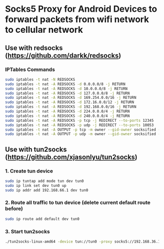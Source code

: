 # Socks5 Proxy for Android Devices to forward packets from wifi network to cellular network

## Use with redsocks (https://github.com/darkk/redsocks)

### IPTables Commands
```bash
sudo iptables -t nat -N REDSOCKS
sudo iptables -t nat -A REDSOCKS -d 0.0.0.0/8 -j RETURN
sudo iptables -t nat -A REDSOCKS -d 10.0.0.0/8 -j RETURN
sudo iptables -t nat -A REDSOCKS -d 127.0.0.0/8 -j RETURN
sudo iptables -t nat -A REDSOCKS -d 169.254.0.0/16 -j RETURN
sudo iptables -t nat -A REDSOCKS -d 172.16.0.0/12 -j RETURN
sudo iptables -t nat -A REDSOCKS -d 192.168.0.0/16 -j RETURN
sudo iptables -t nat -A REDSOCKS -d 224.0.0.0/4 -j RETURN
sudo iptables -t nat -A REDSOCKS -d 240.0.0.0/4 -j RETURN
sudo iptables -t nat -A REDSOCKS -p tcp -j REDIRECT --to-ports 12345
sudo iptables -t nat -A REDSOCKS -p udp -j REDIRECT --to-ports 10053
sudo iptables -t nat -A OUTPUT -p tcp -m owner --gid-owner socksified -j REDSOCKS
sudo iptables -t nat -A OUTPUT -p udp -m owner --gid-owner socksified -j REDSOCKS
```

## Use with tun2socks (https://github.com/xjasonlyu/tun2socks)

### 1. Create tun device
```bash
sudo ip tuntap add mode tun dev tun0
sudo ip link set dev tun0 up
sudo ip addr add 192.168.66.1 dev tun0
```
### 2. Route all traffic to tun device (delete current default route before)
```bash
sudo ip route add default dev tun0
```
### 3. Start tun2socks
```bash
./tun2socks-linux-amd64 -device tun://tun0 -proxy socks5://192.168.36.14:4441
```
